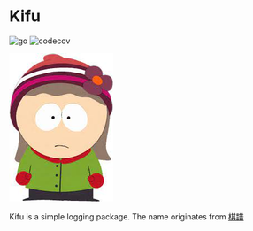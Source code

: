 # Kifu

![go](https://github.com/hooligram/kifu/actions/workflows/go.yml/badge.svg)
![codecov](https://codecov.io/gh/hooligram/kifu/branch/master/graph/badge.svg?token=z19KVQBlgx)

![mascot](https://github.com/hooligram/kifu/blob/master/heidi.jpeg)

Kifu is a simple logging package. The name originates from [棋譜](https://en.wikipedia.org/wiki/Go_game_record)
